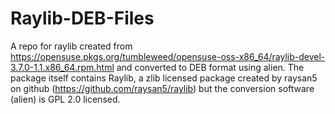 # Raylib-DEB-Files
A repo for raylib created from https://opensuse.pkgs.org/tumbleweed/opensuse-oss-x86_64/raylib-devel-3.7.0-1.1.x86_64.rpm.html and converted to DEB format using alien. The package itself contains Raylib, a zlib licensed package created by raysan5 on github (https://github.com/raysan5/raylib) but the conversion software (alien) is GPL 2.0 licensed.
